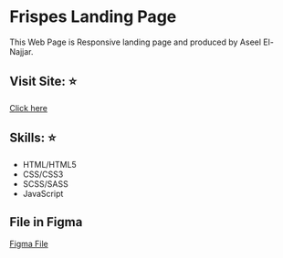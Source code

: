 # Frispes Landing Page
This Web Page is Responsive landing page and produced by Aseel El-Najjar.
## Visit Site: :star:
[Click here](https://aseelalnajar2001.github.io/Frispes-Landing-Page/)
## Skills: :star:
- HTML/HTML5
- CSS/CSS3
- SCSS/SASS
- JavaScript 
## File in Figma
[Figma File](https://www.figma.com/file/L2DH6QnNMhBuAo4Y8aqxGm/Frispes-Landing-Page---%5B-Free-UI-Kit-%5D-(Community)?node-id=0%3A1)
